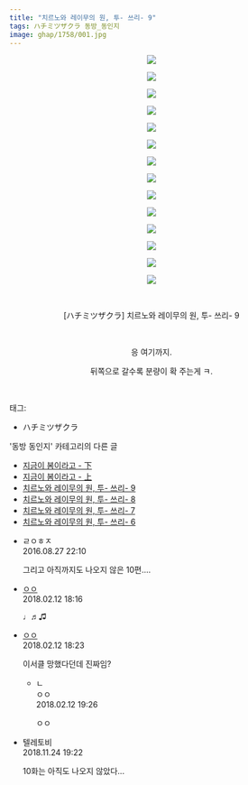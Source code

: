 ```yaml
---
title: "치르노와 레이무의 원, 투- 쓰리- 9"
tags: ハチミツザクラ 동방_동인지
image: ghap/1758/001.jpg
---
```

<div class="article">
<p style="text-align: center; clear: none; float: none;"><img src="{{ site.nasurl }}/ghap/1758/001.jpg"/></p>
<p style="text-align: center; clear: none; float: none;"><img src="{{ site.nasurl }}/ghap/1758/002.jpg"/></p>
<p style="text-align: center; clear: none; float: none;"><img src="{{ site.nasurl }}/ghap/1758/003.jpg"/></p>
<p style="text-align: center; clear: none; float: none;"><img src="{{ site.nasurl }}/ghap/1758/004.jpg"/></p>
<p style="text-align: center; clear: none; float: none;"><img src="{{ site.nasurl }}/ghap/1758/005.jpg"/></p>
<p style="text-align: center; clear: none; float: none;"><img src="{{ site.nasurl }}/ghap/1758/006.jpg"/></p>
<p style="text-align: center; clear: none; float: none;"><img src="{{ site.nasurl }}/ghap/1758/007.jpg"/></p>
<p style="text-align: center; clear: none; float: none;"><img src="{{ site.nasurl }}/ghap/1758/008.jpg"/></p>
<p style="text-align: center; clear: none; float: none;"><img src="{{ site.nasurl }}/ghap/1758/009.jpg"/></p>
<p style="text-align: center; clear: none; float: none;"><img src="{{ site.nasurl }}/ghap/1758/010.jpg"/></p>
<p style="text-align: center; clear: none; float: none;"><img src="{{ site.nasurl }}/ghap/1758/011.jpg"/></p>
<p style="text-align: center; clear: none; float: none;"><img src="{{ site.nasurl }}/ghap/1758/012.jpg"/></p>
<p style="text-align: center; clear: none; float: none;"><img src="{{ site.nasurl }}/ghap/1758/013.jpg"/></p>
<p style="text-align: center; clear: none; float: none;"><img src="{{ site.nasurl }}/ghap/1758/014.jpg"/></p>
<p style="text-align: center; clear: none; float: none;"><br/></p>
<p style="text-align: center; clear: none; float: none;">[ハチミツザクラ] 치르노와 레이무의 원, 투- 쓰리- 9</p>
<p style="text-align: center; clear: none; float: none;"><br/></p>
<p style="text-align: center; clear: none; float: none;">응 여기까지.</p>
<p style="text-align: center; clear: none; float: none;">뒤쪽으로 갈수록 분량이 확 주는게 ㅋ.</p>
<p><br/></p>
</div><div class="tagTrail">
<p>태그: </p>
<ul>
<li>ハチミツザクラ</li>
</ul>
</div><div class="another">
<p>'동방 동인지' 카테고리의 다른 글</p>
<ul>
<li><a href="/2016-08-22-ghap_1760">지금이 봄이라고 - 下</a></li>
<li><a href="/2016-08-22-ghap_1759">지금이 봄이라고 - 上</a></li>
<li><a href="/2016-08-21-ghap_1758">치르노와 레이무의 원, 투- 쓰리- 9</a></li>
<li><a href="/2016-08-21-ghap_1757">치르노와 레이무의 원, 투- 쓰리- 8</a></li>
<li><a href="/2016-08-21-ghap_1756">치르노와 레이무의 원, 투- 쓰리- 7</a></li>
<li><a href="/2016-08-21-ghap_1755">치르노와 레이무의 원, 투- 쓰리- 6</a></li>
</ul>
</div><div class="cb_module cb_fluid">
<div class="cb_wrt cb_profile">
<div class="comment">
<ul>
<li class="cb_thumb_off" id="comment14792052">
<div class="cb_comment_area">
<div class="cb_info_area">
<div class="cb_section">
<span class="cb_nick_name">ㄹㅇㅎㅈ</span>
</div>
<div class="cb_section">
<span class="cb_date">2016.08.27 22:10 </span>
</div>
</div>
<div class="cb_dsc_comment">
<p class="cb_dsc">
											그리고 아직까지도 나오지 않은 10편....
										</p>
</div>
</div></li>
<li class="cb_thumb_off" id="comment15198190">
<div class="cb_comment_area">
<div class="cb_info_area">
<div class="cb_section">
<span class="cb_nick_name"> <a href="http://http:/ㄱㄷ극딧ㅇ7z8au1bh" onclick="return openLinkInNewWindow(this)">ㅇㅇ</a></span>
</div>
<div class="cb_section">
<span class="cb_date">2018.02.12 18:16 </span>
</div>
</div>
<div class="cb_dsc_comment">
<p class="cb_dsc">
											♩♬♫
										</p>
</div>
</div></li>
<li class="cb_thumb_off" id="comment15198196">
<div class="cb_comment_area">
<div class="cb_info_area">
<div class="cb_section">
<span class="cb_nick_name"> <a href="http://http:/ㄱㄷ극딧ㅇ7z8au1bh" onclick="return openLinkInNewWindow(this)">ㅇㅇ</a></span>
</div>
<div class="cb_section">
<span class="cb_date">2018.02.12 18:23 </span>
</div>
</div>
<div class="cb_dsc_comment">
<p class="cb_dsc">
											이서클 망했다던데 진짜임?
										</p>
</div>
<ul>
<li class="cb_thumb_off" id="comment15198221">
<span class="cb_bu_subnode">ㄴ</span>
<div class="cb_comment_area">
<div class="cb_info_area">
<div class="cb_section">
<span class="cb_nick_name">ㅇㅇ</span>
</div>
<div class="cb_section">
<span class="cb_date">2018.02.12 19:26 </span>
</div>
</div>
<div class="cb_dsc_comment">
<p class="cb_dsc">
																ㅇㅇ
															</p>
</div>
</div>
</li>
</ul>
</div></li>
<li class="cb_thumb_off" id="comment15377907">
<div class="cb_comment_area">
<div class="cb_info_area">
<div class="cb_section">
<span class="cb_nick_name">텔레토비</span>
</div>
<div class="cb_section">
<span class="cb_date">2018.11.24 19:22 </span>
</div>
</div>
<div class="cb_dsc_comment">
<p class="cb_dsc">
											10화는 아직도 나오지 않았다...
										</p>
</div>
</div></li>
</ul>
</div>
</div><!-- commentList close -->
</div>